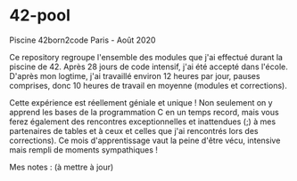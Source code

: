 # 42-pool
Piscine 42born2code Paris - Août 2020

Ce repository regroupe l'ensemble des modules que j'ai effectué durant la piscine de 42. Après 28 jours de code intensif, j'ai été accepté dans l'école. 
D'après mon logtime, j'ai travaillé environ 12 heures par jour, pauses comprises, donc 10 heures de travail en moyenne (modules et corrections).

Cette expérience est réellement géniale et unique ! Non seulement on y apprend les bases de la programmation C en un temps record,
mais vous ferez également des rencontres exceptionnelles et inattendues (;) à mes partenaires de tables et à ceux et celles que j'ai rencontrés lors des corrections). 
Ce mois d'apprentissage vaut la peine d'être vécu, intensive mais rempli de moments sympathiques !

Mes notes : (à mettre à jour)
